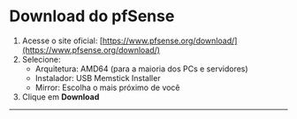 # Download do pfSense

1. Acesse o site oficial: [https://www.pfsense.org/download/](https://www.pfsense.org/download/)
2. Selecione:
   - Arquitetura: AMD64 (para a maioria dos PCs e servidores)
   - Instalador: USB Memstick Installer
   - Mirror: Escolha o mais próximo de você
3. Clique em **Download**

---